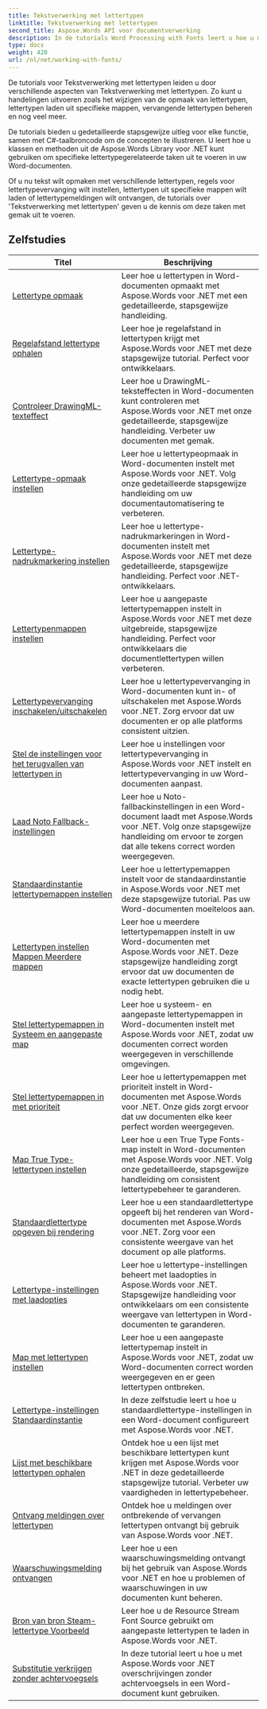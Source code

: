 ```yaml
---
title: Tekstverwerking met lettertypen
linktitle: Tekstverwerking met lettertypen
second_title: Aspose.Words API voor documentverwerking
description: In de tutorials Word Processing with Fonts leert u hoe u met lettertypen in Word kunt werken met Aspose.Words voor .NET. Opmaak, vervangingen, meldingen en meer.
type: docs
weight: 420
url: /nl/net/working-with-fonts/
---
```


De tutorials voor Tekstverwerking met lettertypen leiden u door verschillende aspecten van Tekstverwerking met lettertypen. Zo kunt u handelingen uitvoeren zoals het wijzigen van de opmaak van lettertypen, lettertypen laden uit specifieke mappen, vervangende lettertypen beheren en nog veel meer.

De tutorials bieden u gedetailleerde stapsgewijze uitleg voor elke functie, samen met C#-taalbroncode om de concepten te illustreren. U leert hoe u klassen en methoden uit de Aspose.Words Library voor .NET kunt gebruiken om specifieke lettertypegerelateerde taken uit te voeren in uw Word-documenten.

Of u nu tekst wilt opmaken met verschillende lettertypen, regels voor lettertypevervanging wilt instellen, lettertypen uit specifieke mappen wilt laden of lettertypemeldingen wilt ontvangen, de tutorials over 'Tekstverwerking met lettertypen' geven u de kennis om deze taken met gemak uit te voeren.

 ## Zelfstudies
| Titel | Beschrijving |
| --- | --- |
| [Lettertype opmaak](./font-formatting/) | Leer hoe u lettertypen in Word-documenten opmaakt met Aspose.Words voor .NET met een gedetailleerde, stapsgewijze handleiding. |
| [Regelafstand lettertype ophalen](./get-font-line-spacing/) | Leer hoe je regelafstand in lettertypen krijgt met Aspose.Words voor .NET met deze stapsgewijze tutorial. Perfect voor ontwikkelaars. |
| [Controleer DrawingML-texteffect](./check-drawingml-text-effect/) | Leer hoe u DrawingML-teksteffecten in Word-documenten kunt controleren met Aspose.Words voor .NET met onze gedetailleerde, stapsgewijze handleiding. Verbeter uw documenten met gemak. |
| [Lettertype-opmaak instellen](./set-font-formatting/) | Leer hoe u lettertypeopmaak in Word-documenten instelt met Aspose.Words voor .NET. Volg onze gedetailleerde stapsgewijze handleiding om uw documentautomatisering te verbeteren. |
| [Lettertype-nadrukmarkering instellen](./set-font-emphasis-mark/) | Leer hoe u lettertype-nadrukmarkeringen in Word-documenten instelt met Aspose.Words voor .NET met deze gedetailleerde, stapsgewijze handleiding. Perfect voor .NET-ontwikkelaars. |
| [Lettertypenmappen instellen](./set-fonts-folders/) | Leer hoe u aangepaste lettertypemappen instelt in Aspose.Words voor .NET met deze uitgebreide, stapsgewijze handleiding. Perfect voor ontwikkelaars die documentlettertypen willen verbeteren. |
| [Lettertypevervanging inschakelen/uitschakelen](./enable-disable-font-substitution/) | Leer hoe u lettertypevervanging in Word-documenten kunt in- of uitschakelen met Aspose.Words voor .NET. Zorg ervoor dat uw documenten er op alle platforms consistent uitzien. |
| [Stel de instellingen voor het terugvallen van lettertypen in](./set-font-fallback-settings/) | Leer hoe u instellingen voor lettertypevervanging in Aspose.Words voor .NET instelt en lettertypevervanging in uw Word-documenten aanpast. |
| [Laad Noto Fallback-instellingen](./load-noto-fallback-settings/) | Leer hoe u Noto-fallbackinstellingen in een Word-document laadt met Aspose.Words voor .NET. Volg onze stapsgewijze handleiding om ervoor te zorgen dat alle tekens correct worden weergegeven. |
| [Standaardinstantie lettertypemappen instellen](./set-fonts-folders-default-instance/) | Leer hoe u lettertypemappen instelt voor de standaardinstantie in Aspose.Words voor .NET met deze stapsgewijze tutorial. Pas uw Word-documenten moeiteloos aan. |
| [Lettertypen instellen Mappen Meerdere mappen](./set-fonts-folders-multiple-folders/) | Leer hoe u meerdere lettertypemappen instelt in uw Word-documenten met Aspose.Words voor .NET. Deze stapsgewijze handleiding zorgt ervoor dat uw documenten de exacte lettertypen gebruiken die u nodig hebt. |
| [Stel lettertypemappen in Systeem en aangepaste map](./set-fonts-folders-system-and-custom-folder/) | Leer hoe u systeem- en aangepaste lettertypemappen in Word-documenten instelt met Aspose.Words voor .NET, zodat uw documenten correct worden weergegeven in verschillende omgevingen. |
| [Stel lettertypemappen in met prioriteit](./set-fonts-folders-with-priority/) | Leer hoe u lettertypemappen met prioriteit instelt in Word-documenten met Aspose.Words voor .NET. Onze gids zorgt ervoor dat uw documenten elke keer perfect worden weergegeven. |
| [Map True Type-lettertypen instellen](./set-true-type-fonts-folder/) | Leer hoe u een True Type Fonts-map instelt in Word-documenten met Aspose.Words voor .NET. Volg onze gedetailleerde, stapsgewijze handleiding om consistent lettertypebeheer te garanderen. |
| [Standaardlettertype opgeven bij rendering](./specify-default-font-when-rendering/) | Leer hoe u een standaardlettertype opgeeft bij het renderen van Word-documenten met Aspose.Words voor .NET. Zorg voor een consistente weergave van het document op alle platforms. |
| [Lettertype-instellingen met laadopties](./font-settings-with-load-options/) | Leer hoe u lettertype-instellingen beheert met laadopties in Aspose.Words voor .NET. Stapsgewijze handleiding voor ontwikkelaars om een consistente weergave van lettertypen in Word-documenten te garanderen.|
| [Map met lettertypen instellen](./set-fonts-folder/) | Leer hoe u een aangepaste lettertypemap instelt in Aspose.Words voor .NET, zodat uw Word-documenten correct worden weergegeven en er geen lettertypen ontbreken. |
| [Lettertype-instellingen Standaardinstantie](./font-settings-default-instance/) | In deze zelfstudie leert u hoe u standaardlettertype-instellingen in een Word-document configureert met Aspose.Words voor .NET. |
| [Lijst met beschikbare lettertypen ophalen](./get-list-of-available-fonts/) | Ontdek hoe u een lijst met beschikbare lettertypen kunt krijgen met Aspose.Words voor .NET in deze gedetailleerde stapsgewijze tutorial. Verbeter uw vaardigheden in lettertypebeheer. |
| [Ontvang meldingen over lettertypen](./receive-notifications-of-fonts/) | Ontdek hoe u meldingen over ontbrekende of vervangen lettertypen ontvangt bij gebruik van Aspose.Words voor .NET. |
| [Waarschuwingsmelding ontvangen](./receive-warning-notification/) | Leer hoe u een waarschuwingsmelding ontvangt bij het gebruik van Aspose.Words voor .NET en hoe u problemen of waarschuwingen in uw documenten kunt beheren. |
| [Bron van bron Steam-lettertype Voorbeeld](./resource-steam-font-source-example/) | Leer hoe u de Resource Stream Font Source gebruikt om aangepaste lettertypen te laden in Aspose.Words voor .NET. |
| [Substitutie verkrijgen zonder achtervoegsels](./get-substitution-without-suffixes/) | In deze tutorial leert u hoe u met Aspose.Words voor .NET overschrijvingen zonder achtervoegsels in een Word-document kunt gebruiken. |
